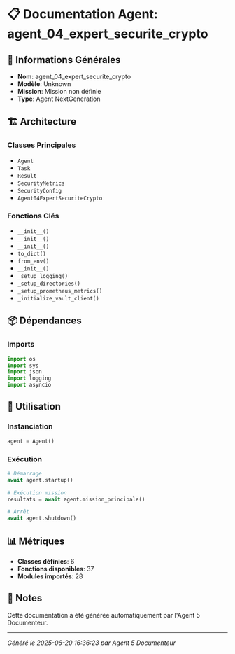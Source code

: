 # 📋 Documentation Agent: agent_04_expert_securite_crypto

## 🎯 Informations Générales

- **Nom**: agent_04_expert_securite_crypto
- **Modèle**: Unknown
- **Mission**: Mission non définie
- **Type**: Agent NextGeneration

## 🏗️ Architecture

### Classes Principales
- `Agent`
- `Task`
- `Result`
- `SecurityMetrics`
- `SecurityConfig`
- `Agent04ExpertSecuriteCrypto`

### Fonctions Clés
- `__init__()`
- `__init__()`
- `__init__()`
- `to_dict()`
- `from_env()`
- `__init__()`
- `_setup_logging()`
- `_setup_directories()`
- `_setup_prometheus_metrics()`
- `_initialize_vault_client()`

## 📦 Dépendances

### Imports
```python
import os
import sys
import json
import logging
import asyncio
```

## 🚀 Utilisation

### Instanciation
```python
agent = Agent()
```

### Exécution
```python
# Démarrage
await agent.startup()

# Exécution mission
resultats = await agent.mission_principale()

# Arrêt
await agent.shutdown()
```

## 📊 Métriques

- **Classes définies**: 6
- **Fonctions disponibles**: 37
- **Modules importés**: 28

## 📝 Notes

Cette documentation a été générée automatiquement par l'Agent 5 Documenteur.

---
*Généré le 2025-06-20 16:36:23 par Agent 5 Documenteur*
